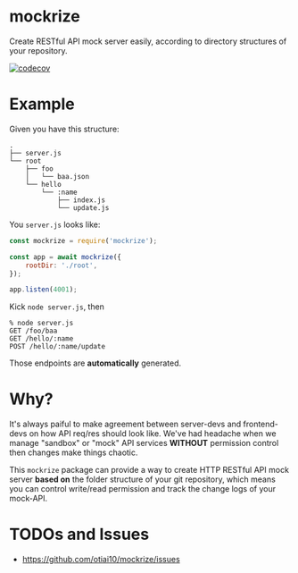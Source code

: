 # mockrize

Create RESTful API mock server easily, according to directory structures of your repository.

[![codecov](https://codecov.io/gh/otiai10/mockrize/branch/master/graph/badge.svg)](https://codecov.io/gh/otiai10/mockrize)

# Example

Given you have this structure:

```
.
├── server.js
└── root
    ├── foo
    │   └── baa.json
    └── hello
        └── :name
            ├── index.js
            └── update.js
```

You `server.js` looks like:

```javascript
const mockrize = require('mockrize');

const app = await mockrize({
    rootDir: './root',
});

app.listen(4001);
```

Kick `node server.js`, then

```
% node server.js
GET /foo/baa
GET /hello/:name
POST /hello/:name/update
```

Those endpoints are **automatically** generated.

# Why?

It's always paiful to make agreement between server-devs and frontend-devs on how API req/res should look like. We've had headache when we manage "sandbox" or "mock" API services **WITHOUT** permission control then changes make things chaotic.

This `mockrize` package can provide a way to create HTTP RESTful API mock server **based on** the folder structure of your git repository, which means you can control write/read permission and track the change logs of your mock-API.

# TODOs and Issues

- https://github.com/otiai10/mockrize/issues
